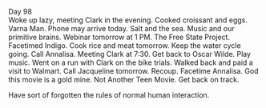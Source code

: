 Day 98  
Woke up lazy, meeting Clark in the evening. Cooked croissant and eggs. Varna Man. Phone may arrive today. Salt and the sea. Music and our primitive brains. Webinar tomorrow at 1 PM. The Free State Project. Facetimed Indigo. Cook rice and meat tomorrow. Keep the water cycle going. Call Annalisa. Meeting Clark at 7:30. Get back to Oscar Wilde. Play music. Went on a run with Clark on the bike trials. Walked back and paid a visit to Walmart. Call Jacqueline tomorrow. Recoup. Facetime Annalisa. God this movie is a gold mine. Not Another Teen Movie. Get back on track. 

Have sort of forgotten the rules of normal human interaction.
